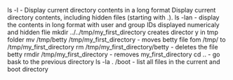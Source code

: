 ls -l - Display current directory contents in a long format
Display current directory contents, including hidden files (starting with .).
ls -lan - display the contents in long format with user and group IDs displayed numericaly and hidden flie
mkdir ../../tmp/my_first_directory creates director y in tmp folder
mv /tmp/betty /tmp/my_first_directory - moves betty file fom /tmp/ to /tmp/my_first_directory
rm /tmp/my_first_directory/betty - deletes the file betty
rmdir /tmp/my_first_directory - removes my_first_directory
cd .. - go bask to the previous directory
ls -la . /boot - list all files in the current and boot directory
